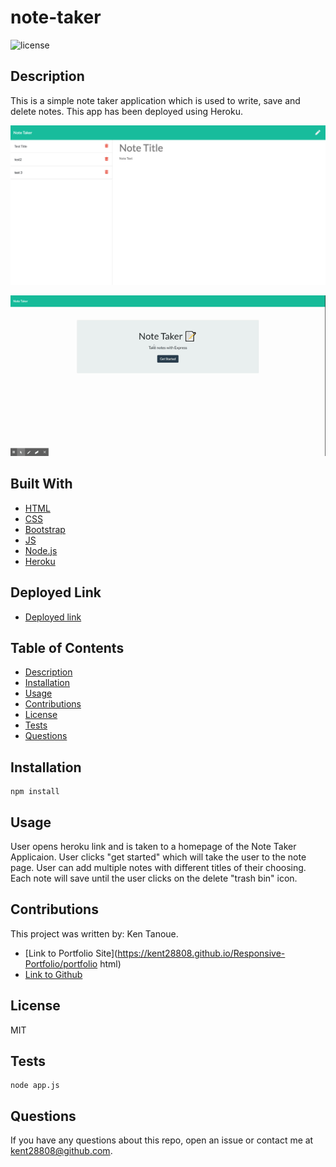 # note-taker
![license](https://img.shields.io/badge/license-MIT-blue.svg) 

## Description

This is a simple note taker application which is used to write, save and delete notes.  This app has been deployed using Heroku. 

![Note Taker](https://github.com/kent28808/note-taker/blob/main/Photo.png)

![Note Taker](https://github.com/kent28808/note-taker/blob/main/noteTaker.gif)


## Built With

* [HTML](https://developer.mozilla.org/en-US/docs/Web/HTML)
* [CSS](https://www.w3schools.com/css/)
* [Bootstrap](https://getbootstrap.com/)
* [JS](https://www.w3schools.com/js/)
* [Node.js](https://www.w3schools.com/css/)
* [Heroku](www.heroku.com)


## Deployed Link

* [Deployed link](https://dry-spire-61221.herokuapp.com/notes)


## Table of Contents

* [Description](#description)
* [Installation](#installation)
* [Usage](#usage)
* [Contributions](#contributions)
* [License](#license)
* [Tests](#tests)
* [Questions](#questions)

## Installation

```
npm install
```

## Usage 

User opens heroku link and is taken to a homepage of the Note Taker Applicaion.  User clicks "get started" which will take the user to the note page.  User can add multiple notes with different titles of their choosing.  Each note will save until the user clicks on the delete "trash bin" icon.

## Contributions

This project was written by: Ken Tanoue.
- [Link to Portfolio Site](https://kent28808.github.io/Responsive-Portfolio/portfolio html)
- [Link to Github](https://github.com/kent28808/)

   
## License

MIT

## Tests

```
node app.js
```

## Questions



If you have any questions about this repo, open an issue or contact me at kent28808@github.com.


